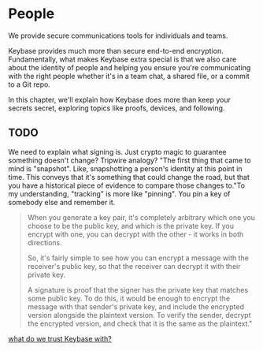 # People

We provide secure communications tools for individuals and teams.

Keybase provides much more than secure end-to-end encryption. Fundamentally, what makes Keybase extra special is that we also care about the identity of people and helping you ensure you're communicating with the right people whether it's in a team chat, a shared file, or a commit to a Git repo.

In this chapter, we'll explain how Keybase does more than keep your secrets secret, exploring topics like proofs, devices, and following.

## TODO

We need to explain what signing is. Just crypto magic to guarantee something doesn't change? Tripwire analogy? "The first thing that came to mind is "snapshot". Like, snapshotting a person's identity at this point in time. This conveys that it's something that could change the road, but that you have a historical piece of evidence to compare those changes to."To my understanding, "tracking" is more like "pinning". You pin a key of somebody else and remember it.

> When you generate a key pair, it's completely arbitrary which one you choose to be the public key, and which is the private key. If you encrypt with one, you can decrypt with the other - it works in both directions.
>
> So, it's fairly simple to see how you can encrypt a message with the receiver's public key, so that the receiver can decrypt it with their private key.
>
> A signature is proof that the signer has the private key that matches some public key. To do this, it would be enough to encrypt the message with that sender's private key, and include the encrypted version alongside the plaintext version. To verify the sender, decrypt the encrypted version, and check that it is the same as the plaintext."

[what do we trust Keybase with?](https://github.com/keybase/keybase-issues/issues/78)
